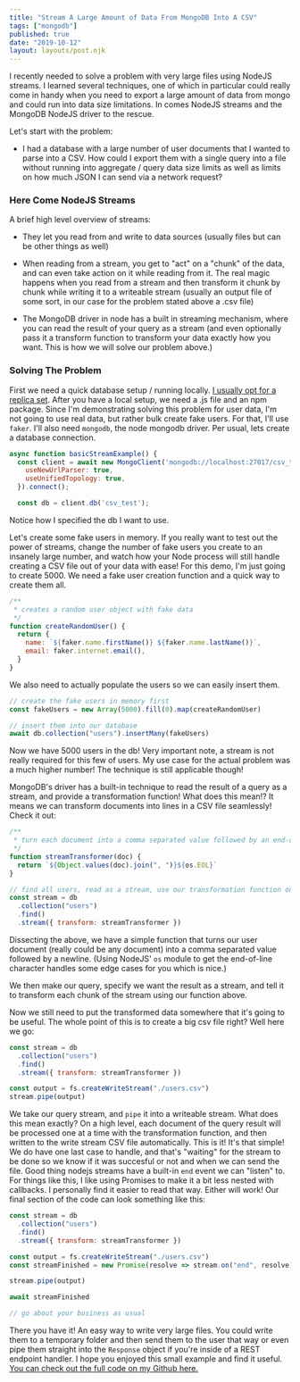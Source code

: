 ```yaml
---
title: "Stream A Large Amount of Data From MongoDB Into A CSV"
tags: ["mongodb"]
published: true
date: "2019-10-12"
layout: layouts/post.njk
---
```


I recently needed to solve a problem with very large files using NodeJS streams. I learned several techniques, one of which in particular could really come in handy when you need to export a large amount of data from mongo and could run into data size limitations. In comes NodeJS streams and the MongoDB NodeJS driver to the rescue.

Let's start with the problem:

- I had a database with a large number of user documents that I wanted to parse into a CSV. How could I export them with a single query into a file without running into aggregate / query data size limits as well as limits on how much JSON I can send via a network request?

### Here Come NodeJS Streams

A brief high level overview of streams:

- They let you read from and write to data sources (usually files but can be other things as well)

- When reading from a stream, you get to "act" on a "chunk" of the data, and can even take action on it while reading from it. The real magic happens when you read from a stream and then transform it chunk by chunk while writing it to a writeable stream (usually an output file of some sort, in our case for the problem stated above a .csv file)

- The MongoDB driver in node has a built in streaming mechanism, where you can read the result of your query as a stream (and even optionally pass it a transform function to transform your data exactly how you want. This is how we will solve our problem above.)

### Solving The Problem

First we need a quick database setup / running locally. [I usually opt for a replica set](https://jaywolfe.dev/running-a-local-replica-set/). After you have a local setup, we need a .js file and an npm package. Since I'm demonstrating solving this problem for user data, I'm not going to use real data, but rather bulk create fake users. For that, I'll use `faker`. I'll also need `mongodb`, the node mongodb driver. Per usual, lets create a database connection.

```js
async function basicStreamExample() {
  const client = await new MongoClient('mongodb://localhost:27017/csv_test', {
    useNewUrlParser: true,
    useUnifiedTopology: true,
  }).connect();

  const db = client.db('csv_test');
```

Notice how I specified the db I want to use.

Let's create some fake users in memory. If you really want to test out the power of streams, change the number of fake users you create to an insanely large number, and watch how your Node process will still handle creating a CSV file out of your data with ease! For this demo, I'm just going to create 5000. We need a fake user creation function and a quick way to create them all.

```js
/**
 * creates a random user object with fake data
 */
function createRandomUser() {
  return {
    name: `${faker.name.firstName()} ${faker.name.lastName()}`,
    email: faker.internet.email(),
  }
}
```

We also need to actually populate the users so we can easily insert them.

```js
// create the fake users in memory first
const fakeUsers = new Array(5000).fill(0).map(createRandomUser)

// insert them into our database
await db.collection("users").insertMany(fakeUsers)
```

Now we have 5000 users in the db! Very important note, a stream is not really required for this few of users. My use case for the actual problem was a much higher number! The technique is still applicable though!

MongoDB's driver has a built-in technique to read the result of a query as a stream, and provide a transformation function! What does this mean!? It means we can transform documents into lines in a CSV file seamlessly! Check it out:

```js
/**
 * turn each document into a comma separated value followed by an end-of-line character
 */
function streamTransformer(doc) {
  return `${Object.values(doc).join(", ")}${os.EOL}`
}

// find all users, read as a stream, use our transformation function on each document "chunk"
const stream = db
  .collection("users")
  .find()
  .stream({ transform: streamTransformer })
```

Dissecting the above, we have a simple function that turns our user document (really could be any document) into a comma separated value followed by a newline. (Using NodeJS' `os` module to get the end-of-line character handles some edge cases for you which is nice.)

We then make our query, specify we want the result as a stream, and tell it to transform each chunk of the stream using our function above.

Now we still need to put the transformed data somewhere that it's going to be useful. The whole point of this is to create a big csv file right? Well here we go:

```js
const stream = db
  .collection("users")
  .find()
  .stream({ transform: streamTransformer })

const output = fs.createWriteStream("./users.csv")
stream.pipe(output)
```

We take our query stream, and `pipe` it into a writeable stream. What does this mean exactly? On a high level, each document of the query result will be processed one at a time with the transformation function, and then written to the write stream CSV file automatically. This is it! It's that simple! We do have one last case to handle, and that's "waiting" for the stream to be done so we know if it was succesful or not and when we can send the file. Good thing nodejs streams have a built-in `end` event we can "listen" to. For things like this, I like using Promises to make it a bit less nested with callbacks. I personally find it easier to read that way. Either will work! Our final section of the code can look something like this:

```js
const stream = db
  .collection("users")
  .find()
  .stream({ transform: streamTransformer })

const output = fs.createWriteStream("./users.csv")
const streamFinished = new Promise(resolve => stream.on("end", resolve))

stream.pipe(output)

await streamFinished

// go about your business as usual
```

There you have it! An easy way to write very large files. You could write them to a temporary folder and then send them to the user that way or even pipe them straight into the `Response` object if you're inside of a REST endpoint handler. I hope you enjoyed this small example and find it useful. [You can check out the full code on my Github here.](https://github.com/wolfejw86/blog-examples/blob/master/mongo-csv-example.js)

